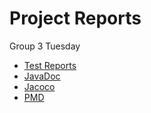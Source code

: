
# Project Reports

 Group 3 Tuesday

* [Test Reports](./Test-Reports/)
* [JavaDoc](./javadoc/)
* [Jacoco](./jacoco/)
* [PMD](./pmd/main.html)
